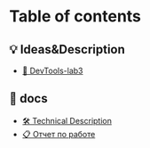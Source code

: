 # Table of contents

## 💡 Ideas\&Description

* [🥑 DevTools-lab3](README.md)

## 📂 docs

* [🛠 Technical Description](docs/technical-description.md)
* [📋 Отчет по работе](docs/otchet-po-rabote.md)
